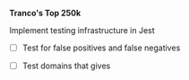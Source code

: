 **Tranco's Top 250k**

Implement testing infrastructure in Jest
- [ ] Test for false positives and false negatives
- [ ] Test domains that gives 


